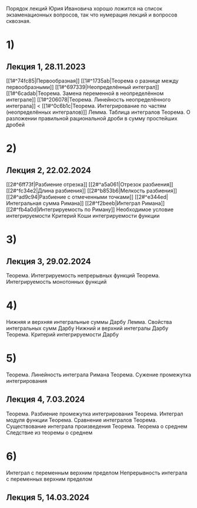 Порядок лекций Юрия Ивановича хорошо ложится на список экзаменационных вопросов, так что нумерация лекций и вопросов сквозная.
# 1)
## Лекция 1, 28.11.2023
[[1#^74fc85|Первообразная]]
[[1#^1735ab|Теорема о разнице между первообразными]]
[[1#^697339|Неопределённый интеграл]]
[[1#^6cadab|Теорема. Замена переменной в неопределённом интеграле]]
[[1#^206078|Теорема. Линейность неопределённого интеграла]] <
[[1#^0c6b1c|Теорема. Интегрирование по частям (неопределённых интегралов)]]
Лемма. Таблица интегралов
Теорема. О разложении правильной рациональной дроби в сумму простейших дробей

# 2)
## Лекция 2, 22.02.2024
[[2#^6ff73f|Разбиение отрезка]]
[[2#^a5a061|Отрезок разбиения]]
[[2#^fc34e2|Длина разбиения]]
[[2#^b853b6|Мелкость разбиения]]
[[2#^ad9c94|Разбиение с отмеченными точками]]
[[2#^e344ed|Интегральная сумма Римана]]
[[2#^f2beeb|Интеграл Римана]]
[[2#^fb4a0d|Интегрируемость по Риману]]
Необходимое условие интегрируемости
Критерий Коши интегрируемости функции

# 3)
## Лекция 3, 29.02.2024
Теорема. Интегрируемость непрерывных функций
Теорема. Интегрируемость монотонных функций

# 4)
Нижняя и верхняя интегральные суммы Дарбу
Лемма. Свойства интегральных сумм Дарбу
Нижний и верхний интегралы Дарбу
Теорема. Критерий интегрируемости Дарбу

# 5)
Теорема. Линейность интеграла Римана
Теорема. Сужение промежутка интегрирования
## Лекция 4, 7.03.2024
Теорема. Разбиение промежутка интегрирования
Теорема. Интеграл модуля функции
Теорема. Сравнение интегралов
Теорема. Существование интеграла произведения
Теорема. Теорема о среднем
Следствие из теоремы о среднем

# 6)
Интеграл с переменным верхним пределом
Непрерывность интеграла с переменных верхним пределом
## Лекция 5, 14.03.2024
